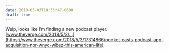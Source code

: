 ```yaml
---
date: 2018-05-03T18:35:47-0600
draft: true
---
```




Welp, looks like I’m finding a new podcast player. [www.theverge.com/2018/5/3/…](https://www.theverge.com/2018/5/3/17314866/pocket-casts-podcast-app-acquisition-npr-wnyc-wbez-this-american-life)



